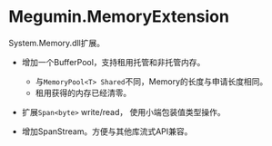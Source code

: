 # Megumin.MemoryExtension

System.Memory.dll扩展。

- 增加一个BufferPool，支持租用托管和非托管内存。  
  + 与`MemoryPool<T> Shared`不同，Memory的长度与申请长度相同。
  + 租用获得的内存已经清零。
  
- 扩展`Span<byte>` write/read， 使用小端包装值类型操作。
- 增加SpanStream。方便与其他库流式API兼容。